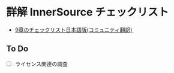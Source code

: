 # 詳解 InnerSource チェックリスト

* [9章のチェックリスト日本語版(コミュニティ翻訳)](https://elinux.org/images/3/3d/Checklist.ja-9f733d2f6e9b.pdf)

## To Do

* [ ] ライセンス関連の調査
